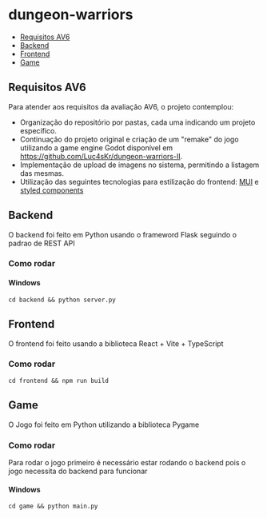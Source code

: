 # dungeon-warriors

- [Requisitos AV6](#requisitos-av6)
- [Backend](#backend)
- [Frontend](#frontend)
- [Game](#game)

## Requisitos AV6

Para atender aos requisitos da avaliação AV6, o projeto contemplou:

- Organização do repositório por pastas, cada uma indicando um projeto específico.
- Continuação do projeto original e criação de um "remake" do jogo utilizando a game engine Godot disponível em https://github.com/Luc4sKr/dungeon-warriors-II.
- Implementação de upload de imagens no sistema, permitindo a listagem das mesmas.
- Utilização das seguintes tecnologias para estilização do frontend: [MUI](https://mui.com/material-ui/getting-started/) e [styled components](https://styled-components.com/)

## Backend

O backend foi feito em Python usando o frameword Flask seguindo o padrao de REST API

### Como rodar

#### Windows

``` shell
cd backend && python server.py
```

## Frontend

O frontend foi feito usando a biblioteca React + Vite + TypeScript

### Como rodar

``` shell
cd frontend && npm run build
```

## Game

O Jogo foi feito em Python utilizando a biblioteca Pygame

### Como rodar

Para rodar o jogo primeiro é necessário estar rodando o backend pois o jogo necessita do backend para funcionar

#### Windows

``` shell
cd game && python main.py
```

